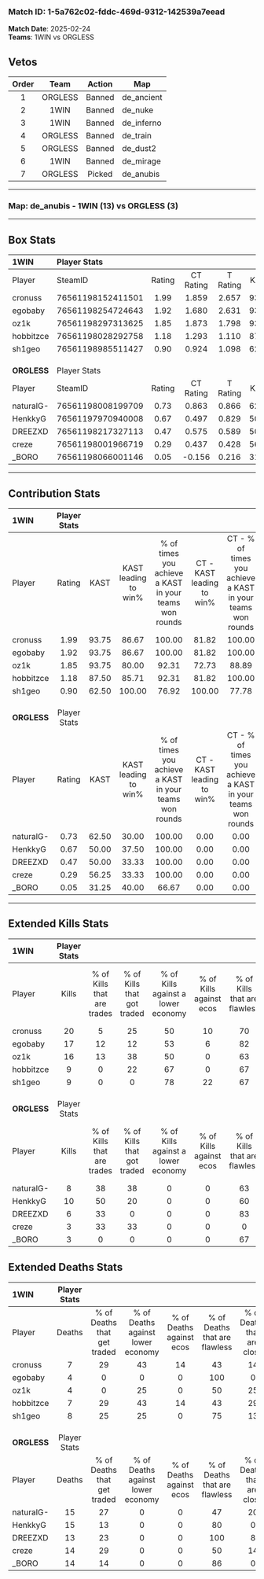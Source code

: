 ### Match ID: 1-5a762c02-fddc-469d-9312-142539a7eead  
**Match Date**: 2025-02-24  
**Teams**: 1WIN vs ORGLESS  

## Vetos  

| Order | Team | Action | Map |
| :---: | :--: | :----: | --- |
| 1 | ORGLESS | Banned | de_ancient |
| 2 | 1WIN | Banned | de_nuke |
| 3 | 1WIN | Banned | de_inferno |
| 4 | ORGLESS | Banned | de_train |
| 5 | ORGLESS | Banned | de_dust2 |
| 6 | 1WIN | Banned | de_mirage |
| 7 | ORGLESS | Picked | de_anubis |

---  

### **Map**: de_anubis - 1WIN (13) vs ORGLESS (3)  
---  

## Box Stats  

| **1WIN**    | Player Stats      |        |           |          |       |       |       |         |        |      |     |
| :- | :- | :-: | :-: | :-: | :-: | :-: | :-: | :-: | :-: | :-: | :-: |
| Player      | SteamID           | Rating | CT Rating | T Rating | KAST  |  ADR  | Kills | Assists | Deaths | K/D  | HS% |
| cronuss     | 76561198152411501 |  1.99  |   1.859   |  2.657   | 93.75 | 118.0 |  20   |    3    |   7    | 2.86 | 40  |
| egobaby     | 76561198254724643 |  1.92  |   1.680   |  2.631   | 93.75 | 112.9 |  17   |    4    |   4    | 4.25 | 41  |
| oz1k        | 76561198297313625 |  1.85  |   1.873   |  1.798   | 93.75 | 106.3 |  16   |    6    |   4    | 4.00 | 50  |
| hobbitzce   | 76561198028292758 |  1.18  |   1.293   |  1.110   | 87.50 | 62.9  |   9   |    4    |   7    | 1.29 | 44  |
| sh1geo      | 76561198985511427 |  0.90  |   0.924   |  1.098   | 62.50 | 46.8  |   9   |    2    |   8    | 1.13 | 22  |
|             |                   |        |           |          |       |       |       |         |        |      |     |
|             |                   |        |           |          |       |       |       |         |        |      |     |
|             |                   |        |           |          |       |       |       |         |        |      |     |
| **ORGLESS** | Player Stats      |        |           |          |       |       |       |         |        |      |     |
| Player      | SteamID           | Rating | CT Rating | T Rating | KAST  |  ADR  | Kills | Assists | Deaths | K/D  | HS% |
| naturalG-   | 76561198008199709 |  0.73  |   0.863   |  0.866   | 62.50 | 80.2  |   8   |    4    |   15   | 0.53 | 62  |
| HenkkyG     | 76561197970940008 |  0.67  |   0.497   |  0.829   | 50.00 | 62.2  |  10   |    0    |   15   | 0.67 | 80  |
| DREEZXD     | 76561198217327113 |  0.47  |   0.575   |  0.589   | 50.00 | 46.6  |   6   |    1    |   13   | 0.46 | 100 |
| creze       | 76561198001966719 |  0.29  |   0.437   |  0.428   | 56.25 | 34.1  |   3   |    2    |   14   | 0.21 | 33  |
| _BORO       | 76561198066001146 |  0.05  |  -0.156   |  0.216   | 31.25 | 21.4  |   3   |    0    |   14   | 0.21 | 100 |
---  

## Contribution Stats  

| **1WIN**    | Player Stats |       |                      |                                                        |                           |                                                             |                          |                                                            |
| :- | :-: | :-: | :-: | :-: | :-: | :-: | :-: | :-: |
| Player      |    Rating    | KAST  | KAST leading to win% | % of times you achieve a KAST in your teams won rounds | CT - KAST leading to win% | CT - % of times you achieve a KAST in your teams won rounds | T - KAST leading to win% | T - % of times you achieve a KAST in your teams won rounds |
| cronuss     |     1.99     | 93.75 |        86.67         |                         100.00                         |           81.82           |                           100.00                            |          100.00          |                           100.00                           |
| egobaby     |     1.92     | 93.75 |        86.67         |                         100.00                         |           81.82           |                           100.00                            |          100.00          |                           100.00                           |
| oz1k        |     1.85     | 93.75 |        80.00         |                         92.31                          |           72.73           |                            88.89                            |          100.00          |                           100.00                           |
| hobbitzce   |     1.18     | 87.50 |        85.71         |                         92.31                          |           81.82           |                           100.00                            |          100.00          |                           75.00                            |
| sh1geo      |     0.90     | 62.50 |        100.00        |                         76.92                          |          100.00           |                            77.78                            |          100.00          |                           75.00                            |
|             |              |       |                      |                                                        |                           |                                                             |                          |                                                            |
|             |              |       |                      |                                                        |                           |                                                             |                          |                                                            |
|             |              |       |                      |                                                        |                           |                                                             |                          |                                                            |
| **ORGLESS** | Player Stats |       |                      |                                                        |                           |                                                             |                          |                                                            |
| Player      |    Rating    | KAST  | KAST leading to win% | % of times you achieve a KAST in your teams won rounds | CT - KAST leading to win% | CT - % of times you achieve a KAST in your teams won rounds | T - KAST leading to win% | T - % of times you achieve a KAST in your teams won rounds |
| naturalG-   |     0.73     | 62.50 |        30.00         |                         100.00                         |           0.00            |                            0.00                             |          37.50           |                           100.00                           |
| HenkkyG     |     0.67     | 50.00 |        37.50         |                         100.00                         |           0.00            |                            0.00                             |          50.00           |                           100.00                           |
| DREEZXD     |     0.47     | 50.00 |        33.33         |                         100.00                         |           0.00            |                            0.00                             |          50.00           |                           100.00                           |
| creze       |     0.29     | 56.25 |        33.33         |                         100.00                         |           0.00            |                            0.00                             |          50.00           |                           100.00                           |
| _BORO       |     0.05     | 31.25 |        40.00         |                         66.67                          |           0.00            |                            0.00                             |          50.00           |                           66.67                            |
---  

## Extended Kills Stats  

| **1WIN**    | Player Stats |                            |                            |                                    |                         |                              |                                 |                                       |                    |           |
| :- | :-: | :-: | :-: | :-: | :-: | :-: | :-: | :-: | :-: | :-: |
| Player      |    Kills     | % of Kills that are trades | % of Kills that got traded | % of Kills against a lower economy | % of Kills against ecos | % of Kills that are flawless | % of Kills that are close duels | % of Kills that are assisted by flash | Pistol Round Kills | AWP Kills |
| cronuss     |      20      |             5              |             25             |                 50                 |           10            |              70              |               10                |                  15                   |         2          |     0     |
| egobaby     |      17      |             12             |             12             |                 53                 |            6            |              82              |                6                |                   0                   |         3          |    10     |
| oz1k        |      16      |             13             |             38             |                 50                 |            0            |              63              |                0                |                   0                   |         2          |     0     |
| hobbitzce   |      9       |             0              |             22             |                 67                 |            0            |              67              |               11                |                   0                   |         2          |     0     |
| sh1geo      |      9       |             0              |             0              |                 78                 |           22            |              67              |               22                |                   0                   |         1          |     0     |
|             |              |                            |                            |                                    |                         |                              |                                 |                                       |                    |           |
|             |              |                            |                            |                                    |                         |                              |                                 |                                       |                    |           |
|             |              |                            |                            |                                    |                         |                              |                                 |                                       |                    |           |
| **ORGLESS** | Player Stats |                            |                            |                                    |                         |                              |                                 |                                       |                    |           |
| Player      |    Kills     | % of Kills that are trades | % of Kills that got traded | % of Kills against a lower economy | % of Kills against ecos | % of Kills that are flawless | % of Kills that are close duels | % of Kills that are assisted by flash | Pistol Round Kills | AWP Kills |
| naturalG-   |      8       |             38             |             38             |                 0                  |            0            |              63              |                0                |                  13                   |         0          |     0     |
| HenkkyG     |      10      |             50             |             20             |                 0                  |            0            |              60              |               20                |                  10                   |         1          |     0     |
| DREEZXD     |      6       |             33             |             0              |                 0                  |            0            |              83              |                0                |                   0                   |         1          |     0     |
| creze       |      3       |             33             |             33             |                 0                  |            0            |              0               |               67                |                   0                   |         0          |     0     |
| _BORO       |      3       |             0              |             0              |                 0                  |            0            |              67              |               33                |                   0                   |         0          |     0     |
## Extended Deaths Stats  

| **1WIN**    | Player Stats |                             |                                   |                          |                               |                            |                           |               |
| :- | :-: | :-: | :-: | :-: | :-: | :-: | :-: | :-: |
| Player      |    Deaths    | % of Deaths that get traded | % of Deaths against lower economy | % of Deaths against ecos | % of Deaths that are flawless | % of Deaths that are close | % of Deaths while blinded | Deaths to AWP |
| cronuss     |      7       |             29              |                43                 |            14            |              43               |             14             |             0             |       0       |
| egobaby     |      4       |              0              |                 0                 |            0             |              100              |             0              |             0             |       0       |
| oz1k        |      4       |              0              |                25                 |            0             |              50               |             25             |            25             |       0       |
| hobbitzce   |      7       |             29              |                43                 |            14            |              43               |             29             |            14             |       0       |
| sh1geo      |      8       |             25              |                25                 |            0             |              75               |             13             |             0             |       0       |
|             |              |                             |                                   |                          |                               |                            |                           |               |
|             |              |                             |                                   |                          |                               |                            |                           |               |
|             |              |                             |                                   |                          |                               |                            |                           |               |
| **ORGLESS** | Player Stats |                             |                                   |                          |                               |                            |                           |               |
| Player      |    Deaths    | % of Deaths that get traded | % of Deaths against lower economy | % of Deaths against ecos | % of Deaths that are flawless | % of Deaths that are close | % of Deaths while blinded | Deaths to AWP |
| naturalG-   |      15      |             27              |                 0                 |            0             |              47               |             20             |             0             |       1       |
| HenkkyG     |      15      |             13              |                 0                 |            0             |              80               |             0              |             0             |       1       |
| DREEZXD     |      13      |             23              |                 0                 |            0             |              100              |             8              |             0             |       4       |
| creze       |      14      |             29              |                 0                 |            0             |              50               |             14             |             7             |       2       |
| _BORO       |      14      |             14              |                 0                 |            0             |              86               |             0              |            14             |       2       |
